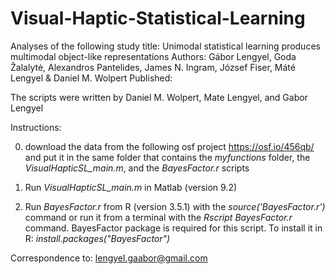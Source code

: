 # Visual-Haptic-Statistical-Learning

Analyses of the following study
title: Unimodal statistical learning produces multimodal object-like representations
Authors: Gábor Lengyel, Goda Žalalytė, Alexandros Pantelides, James N. Ingram, József Fiser, Máté Lengyel & Daniel M. Wolpert
Published: 

The scripts were written by Daniel M. Wolpert, Mate Lengyel, and Gabor Lengyel


Instructions:

0. download the data from the following osf project https://osf.io/456qb/ and put it in the same folder that contains the *myfunctions* folder, the *VisualHapticSL_main.m*, and the *BayesFactor.r* scripts

1. Run *VisualHapticSL_main.m* in Matlab (version 9.2)

2. Run *BayesFactor.r* from R (version 3.5.1) with the *source('BayesFactor.r')* command or run it from a terminal with the *Rscript BayesFactor.r* command.
BayesFactor package is required for this script. To install it in R: *install.packages("BayesFactor")*

Correspondence to: lengyel.gaabor@gmail.com
